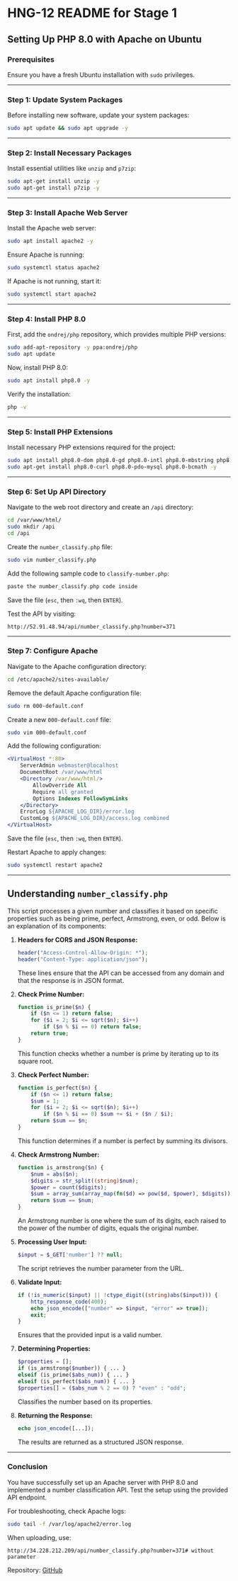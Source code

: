 # HNG-12 README for Stage 1

## Setting Up PHP 8.0 with Apache on Ubuntu

### Prerequisites
Ensure you have a fresh Ubuntu installation with `sudo` privileges.

---

### Step 1: Update System Packages
Before installing new software, update your system packages:
```sh
sudo apt update && sudo apt upgrade -y
```

---

### Step 2: Install Necessary Packages
Install essential utilities like `unzip` and `p7zip`:
```sh
sudo apt-get install unzip -y
sudo apt-get install p7zip -y
```

---

### Step 3: Install Apache Web Server
Install the Apache web server:
```sh
sudo apt install apache2 -y
```
Ensure Apache is running:
```sh
sudo systemctl status apache2
```
If Apache is not running, start it:
```sh
sudo systemctl start apache2
```

---

### Step 4: Install PHP 8.0
First, add the `ondrej/php` repository, which provides multiple PHP versions:
```sh
sudo add-apt-repository -y ppa:ondrej/php
sudo apt update
```
Now, install PHP 8.0:
```sh
sudo apt install php8.0 -y
```
Verify the installation:
```sh
php -v
```

---

### Step 5: Install PHP Extensions
Install necessary PHP extensions required for the project:
```sh
sudo apt install php8.0-dom php8.0-gd php8.0-intl php8.0-mbstring php8.0-xml php8.0-xsl php8.0-zip -y
sudo apt-get install php8.0-curl php8.0-pdo-mysql php8.0-bcmath -y
```

---

### Step 6: Set Up API Directory
Navigate to the web root directory and create an `/api` directory:
```sh
cd /var/www/html/
sudo mkdir /api
cd /api
```
Create the `number_classify.php` file:
```sh
sudo vim number_classify.php
```

Add the following sample code to `classify-number.php`:
```php
paste the number_classify.php code inside
```
Save the file (`esc`, then `:wq`, then `ENTER`).

Test the API by visiting:
```
http://52.91.48.94/api/number_classify.php?number=371
```

---

### Step 7: Configure Apache
Navigate to the Apache configuration directory:
```sh
cd /etc/apache2/sites-available/
```
Remove the default Apache configuration file:
```sh
sudo rm 000-default.conf
```
Create a new `000-default.conf` file:
```sh
sudo vim 000-default.conf
```

Add the following configuration:
```apache
<VirtualHost *:80>
    ServerAdmin webmaster@localhost
    DocumentRoot /var/www/html
    <Directory /var/www/html/>
        AllowOverride All
        Require all granted
        Options Indexes FollowSymLinks
    </Directory>
    ErrorLog ${APACHE_LOG_DIR}/error.log
    CustomLog ${APACHE_LOG_DIR}/access.log combined
</VirtualHost>
```

Save the file (`esc`, then `:wq`, then `ENTER`).

Restart Apache to apply changes:
```sh
sudo systemctl restart apache2
```

---

## Understanding `number_classify.php`

This script processes a given number and classifies it based on specific properties such as being prime, perfect, Armstrong, even, or odd. Below is an explanation of its components:

1. **Headers for CORS and JSON Response:**
   ```php
   header("Access-Control-Allow-Origin: *");
   header("Content-Type: application/json");
   ```
   These lines ensure that the API can be accessed from any domain and that the response is in JSON format.

2. **Check Prime Number:**
   ```php
   function is_prime($n) {
       if ($n <= 1) return false;
       for ($i = 2; $i <= sqrt($n); $i++) 
           if ($n % $i == 0) return false;
       return true;
   }
   ```
   This function checks whether a number is prime by iterating up to its square root.

3. **Check Perfect Number:**
   ```php
   function is_perfect($n) {
       if ($n <= 1) return false;
       $sum = 1;
       for ($i = 2; $i <= sqrt($n); $i++) 
           if ($n % $i == 0) $sum += $i + ($n / $i);
       return $sum == $n;
   }
   ```
   This function determines if a number is perfect by summing its divisors.

4. **Check Armstrong Number:**
   ```php
   function is_armstrong($n) {
       $num = abs($n);
       $digits = str_split((string)$num);
       $power = count($digits);
       $sum = array_sum(array_map(fn($d) => pow($d, $power), $digits));
       return $sum == $num;
   }
   ```
   An Armstrong number is one where the sum of its digits, each raised to the power of the number of digits, equals the original number.

5. **Processing User Input:**
   ```php
   $input = $_GET['number'] ?? null;
   ```
   The script retrieves the number parameter from the URL.

6. **Validate Input:**
   ```php
   if (!is_numeric($input) || !ctype_digit((string)abs($input))) {
       http_response_code(400);
       echo json_encode(["number" => $input, "error" => true]);
       exit;
   }
   ```
   Ensures that the provided input is a valid number.

7. **Determining Properties:**
   ```php
   $properties = [];
   if (is_armstrong($number)) { ... }
   elseif (is_prime($abs_num)) { ... }
   elseif (is_perfect($abs_num)) { ... }
   $properties[] = ($abs_num % 2 == 0) ? "even" : "odd";
   ```
   Classifies the number based on its properties.

8. **Returning the Response:**
   ```php
   echo json_encode([...]);
   ```
   The results are returned as a structured JSON response.

---

### Conclusion
You have successfully set up an Apache server with PHP 8.0 and implemented a number classification API. Test the setup using the provided API endpoint.

For troubleshooting, check Apache logs:
```sh
sudo tail -f /var/log/apache2/error.log
```

When uploading, use:
```
http://34.228.212.209/api/number_classify.php?number=371# without parameter
```

Repository: [GitHub](https://github.com/Somiegithub/NumberClassApi)

